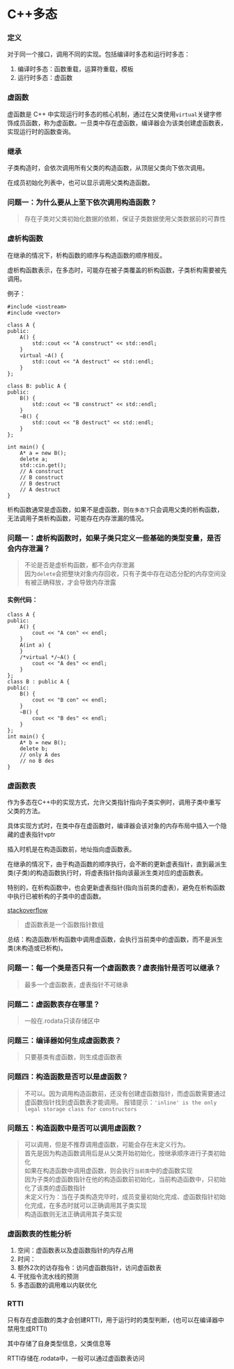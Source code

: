 # C++多态

### 定义

对于同一个接口，调用不同的实现。包括编译时多态和运行时多态：

1. 编译时多态：函数重载，运算符重载，模板
2. 运行时多态：虚函数

### 虚函数

虚函数是 C++ 中实现运行时多态的核心机制，通过在父类使用``virtual``关键字修饰成员函数，称为虚函数。一旦类中存在虚函数，编译器会为该类创建虚函数表，实现运行时的函数查询。

### 继承

子类构造时，会依次调用所有父类的构造函数，从顶层父类向下依次调用。

在成员初始化列表中，也可以显示调用父类构造函数。

### 问题一：为什么要从上至下依次调用构造函数？

> 存在子类对父类初始化数据的依赖，保证子类数据使用父类数据前的可靠性


### 虚析构函数

在继承的情况下，析构函数的顺序与构造函数的顺序相反。

虚析构函数表示，在多态时，可能存在被子类覆盖的析构函数，子类析构需要被先调用。

例子：
```
#include <iostream>
#include <vector>

class A {
public:
	A() {
		std::cout << "A construct" << std::endl;
	}
	virtual ~A() {
		std::cout << "A destruct" << std::endl;
	}
};

class B: public A {
public:
	B() {
		std::cout << "B construct" << std::endl;
	}
	~B() {
		std::cout << "B destruct" << std::endl;
	}
};

int main() {
	A* a = new B();
	delete a;
	std::cin.get();
    // A construct
    // B construct
    // B destruct
    // A destruct
}
```

析构函数通常是虚函数，如果不是虚函数，则``在多态下``只会调用父类的析构函数，无法调用子类析构函数，可能存在内存泄漏的情况。

### 问题一：虚析构函数时，如果子类只定义一些基础的类型变量，是否会内存泄漏？

> 不论是否是虚析构函数，都不会内存泄漏 \
> 因为``delete``会把整块对象内存回收，只有子类中存在动态分配的内存空间没有被正确释放，才会导致内存泄露

#### 实例代码：
```
class A {
public:
	A() {
		cout << "A con" << endl;
	}
	A(int a) {
	}
	/*virtual */~A() {
		cout << "A des" << endl;
	}
};
class B : public A {
public:
	B() {
		cout << "B con" << endl;
	}
	~B() {
		cout << "B des" << endl;
	}	
};
int main() {
	A* b = new B();
	delete b;
	// only A des
	// no B des
}
```


### 虚函数表

作为多态在C++中的实现方式，允许父类指针指向子类实例时，调用子类中重写父类的方法。

具体实现方式时，在类中存在虚函数时，编译器会该对象的内存布局中插入一个隐藏的虚表指针vptr

插入时机是在构造函数前，地址指向虚函数表。

在继承的情况下，由于构造函数的顺序执行，会不断的更新虚表指针，直到最派生类(子类)的构造函数执行时，将虚表指针指向该最派生类对应的虚函数表。

特别的，在析构函数中，也会更新虚表指针(指向当前类的虚表)，避免在析构函数中执行已被析构的子类中的虚函数。

[stackoverflow](https://stackoverflow.com/questions/6591859/when-does-the-vptr-pointing-to-vtable-get-initialized-for-a-polymorphic-class)

> 虚函数表是一个函数指针数组

总结：构造函数/析构函数中调用虚函数，会执行当前类中的虚函数，而不是派生类(未构造或已析构)。

### 问题一：每一个类是否只有一个虚函数表？虚表指针是否可以继承？

> 最多一个虚函数表，虚表指针不可继承

### 问题二：虚函数表存在哪里？

> 一般在.rodata只读存储区中

### 问题三：编译器如何生成虚函数表？

> 只要基类有虚函数，则生成虚函数表

### 问题四：构造函数是否可以是虚函数？

> 不可以。因为调用构造函数前，还没有创建虚函数指针，而虚函数需要通过虚函数指针找到虚函数表才能调用。
> 报错提示：``'inline' is the only legal storage class for constructors``

### 问题五：构造函数中是否可以调用虚函数？

> 可以调用，但是不推荐调用虚函数，可能会存在未定义行为。\
> 首先是因为构造函数调用后是从父类开始初始化，按继承顺序进行子类初始化 \
> 如果在构造函数中调用虚函数，则会执行``当前类``中的虚函数实现 \
> 因为子类的虚函数指针在他的构造函数前初始化，当前构造函数中，只初始化了该类的虚函数指针 \
> 未定义行为：当在子类构造完毕时，成员变量初始化完成、虚函数指针初始化完成，在多态时就可以正确调用其子类实现 \
> 构造函数则无法正确调用其子类实现

### 虚函数表的性能分析

1. 空间：虚函数表以及虚函数指针的内存占用
2. 时间：
 1. 额外2次的访存指令：访问虚函数指针，访问虚函数表
 2. 干扰指令流水线的预测
 3. 多态函数的调用难以内联优化


### RTTI

只有存在虚函数的类才会创建RTTI，用于运行时的类型判断，(也可以在编译器中禁用生成RTTI)

其中存储了自身类型信息，父类信息等

RTTI存储在.rodata中，一般可以通过虚函数表访问

